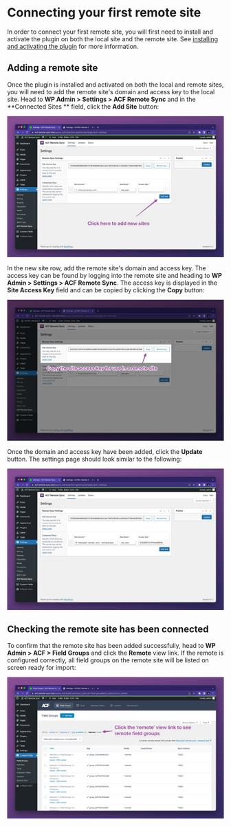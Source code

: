 # Connecting your first remote site

In order to connect your first remote site, you will first need to install and activate the plugin on both the local
site and the remote site. See [installing and activating the plugin](Installing%20and%20activating%20the%20plugin.md)
for more information.

## Adding a remote site

Once the plugin is installed and activated on both the local and remote sites, you will need to add the remote site's
domain and access key to the local site. Head to **WP Admin > Settings > ACF Remote Sync** and in the **Connected Sites
** field, click the **Add Site** button:

![Adding a remote site](images/adding-a-new-acf-remote-site.jpg)

In the new site row, add the remote site's domain and access key. The access key can be found by logging into the remote
site and heading to **WP Admin > Settings > ACF Remote Sync**. The access key is displayed in the **Site Access Key**
field and can be copied by clicking the **Copy** button:

![Copying the site access key](images/copying-an-acf-remote-site-access-key-to-clipboard.jpg)

Once the domain and access key have been added, click the **Update** button. The settings page should look similar to
the following:

![Remote site configured](images/settings-page-with-remote-site-configured.jpg)

## Checking the remote site has been connected

To confirm that the remote site has been added successfully, head to **WP Admin > ACF > Field Groups** and click the
**Remote** view link. If the remote is configured correctly, all field groups on the remote site will be listed on
screen ready for import:

![Remote field groups listed](images/viewing-remote-acf-field-groups.jpg)